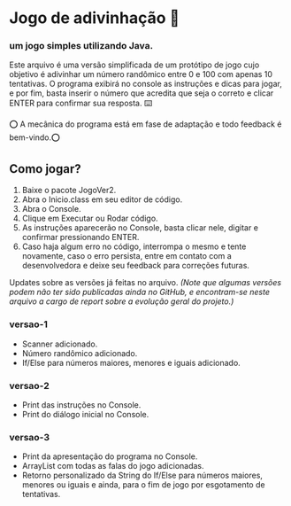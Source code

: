 # Jogo de adivinhação 🎰
### um jogo simples utilizando Java.

Este arquivo é uma versão simplificada de um protótipo de jogo cujo objetivo é adivinhar um número
randômico entre 0 e 100 com apenas 10 tentativas. O programa exibirá no console as instruções e dicas para jogar, e por fim,
basta inserir o número que acredita que seja o correto e clicar ENTER para confirmar sua resposta. ⌨️

⭕️ A mecânica do programa está em fase de adaptação e todo feedback é bem-vindo.⭕️

## Como jogar?
1. Baixe o pacote JogoVer2.
2. Abra o Inicio.class em seu editor de código.
3. Abra o Console.
4. Clique em Executar ou Rodar código.
5. As instruções aparecerão no Console, basta clicar nele, digitar e confirmar pressionando ENTER.
6. Caso haja algum erro no código, interrompa o mesmo e tente novamente, caso o erro persista, entre
em contato com a desenvolvedora e deixe seu feedback para correções futuras.

Updates sobre as versões já feitas no arquivo. *(Note que algumas versões podem não ter sido publicadas ainda no GitHub,
e encontram-se neste arquivo a cargo de report sobre a evolução geral do projeto.)*

### versao-1
- Scanner adicionado.
- Número randômico adicionado.
- If/Else para números maiores, menores e iguais adicionado.

### versao-2
- Print das instruções no Console.
- Print do diálogo inicial no Console.

### versao-3
- Print da apresentação do programa no Console.
- ArrayList com todas as falas do jogo adicionadas.
- Retorno personalizado da String do If/Else para números maiores, menores ou iguais e ainda, para o fim de jogo por esgotamento
de tentativas.

